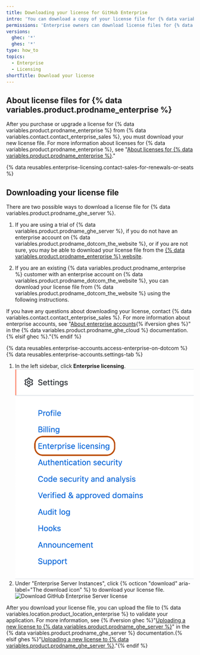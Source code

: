 ```yaml
---
title: Downloading your license for GitHub Enterprise
intro: 'You can download a copy of your license file for {% data variables.product.prodname_ghe_server %}.'
permissions: 'Enterprise owners can download license files for {% data variables.product.prodname_ghe_server %}.'
versions:
  ghec: '*'
  ghes: '*'
type: how_to
topics:
  - Enterprise
  - Licensing
shortTitle: Download your license
---
```


## About license files for {% data variables.product.prodname_enterprise %}

After you purchase or upgrade a license for {% data variables.product.prodname_enterprise %} from {% data variables.contact.contact_enterprise_sales %}, you must download your new license file. For more information about licenses for {% data variables.product.prodname_enterprise %}, see "[About licenses for {% data variables.product.prodname_enterprise %}](/billing/managing-your-license-for-github-enterprise/about-licenses-for-github-enterprise)."

{% data reusables.enterprise-licensing.contact-sales-for-renewals-or-seats %}

## Downloading your license file

There are two possible ways to download a license file for {% data variables.product.prodname_ghe_server %}.

1. If you are using a trial of {% data variables.product.prodname_ghe_server %}, if you do not have an enterprise account on {% data variables.product.prodname_dotcom_the_website %}, or if you are not sure, you may be able to download your license file from the [{% data variables.product.prodname_enterprise %} website](https://enterprise.github.com/download).

2. If you are an existing {% data variables.product.prodname_enterprise %} customer with an enterprise account on {% data variables.product.prodname_dotcom_the_website %}, you can download your license file from {% data variables.product.prodname_dotcom_the_website %} using the following instructions.

If you have any questions about downloading your license, contact {% data variables.contact.contact_enterprise_sales %}. For more information about enterprise accounts, see "[About enterprise accounts](/enterprise-cloud@latest/admin/overview/about-enterprise-accounts){% ifversion ghes %}" in the {% data variables.product.prodname_ghe_cloud %} documentation.{% elsif ghec %}."{% endif %}

{% data reusables.enterprise-accounts.access-enterprise-on-dotcom %}
{% data reusables.enterprise-accounts.settings-tab %}
1. In the left sidebar, click **Enterprise licensing**.
  !["Enterprise licensing" tab in the enterprise account settings sidebar](/assets/images/help/enterprises/enterprise-licensing-tab.png)
1. Under "Enterprise Server Instances", click {% octicon "download" aria-label="The download icon" %} to download your license file.
  ![Download GitHub Enterprise Server license](/assets/images/help/business-accounts/download-ghes-license.png)

After you download your license file, you can upload the file to {% data variables.location.product_location_enterprise %} to validate your application. For more information, see {% ifversion ghec %}"[Uploading a new license to {% data variables.product.prodname_ghe_server %}](/enterprise-server/billing/managing-your-license-for-github-enterprise/uploading-a-new-license-to-github-enterprise-server)" in the {% data variables.product.prodname_ghe_server %} documentation.{% elsif ghes %}"[Uploading a new license to {% data variables.product.prodname_ghe_server %}](/enterprise-server/billing/managing-your-license-for-github-enterprise/uploading-a-new-license-to-github-enterprise-server)."{% endif %}
